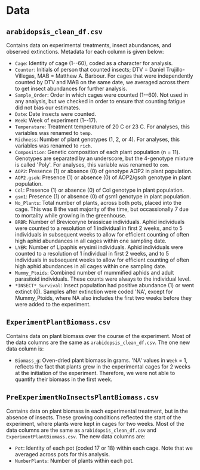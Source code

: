 # Data

## `arabidopsis_clean_df.csv`

Contains data on experimental treatments, insect abundances, and observed extinctions. Metadata for each column is given below:

- `Cage`: Identity of cage (1--60), coded as a character for analysis.
- `Counter`: Initials of person that counted insects; DTV = Daniel Trujillo-Villegas, MAB = Matthew A. Barbour. For cages that were independently counted by DTV and MAB on the same date, we averaged across them to get insect abundances for further analysis.
- `Sample_Order`: Order in which cages were counted (1--60). Not used in any analysis, but we checked in order to ensure that counting fatigue did not bias our estimates.
- `Date`: Date insects were counted.
- `Week`: Week of experiment (1--17).
- `Temperature`: Treatment temperature of 20 C or 23 C. For analyses, this variables was renamed to `temp`.
- `Richness`: Number of plant genotypes (1, 2, or 4). For analyses, this variables was renamed to `rich`.
- `Composition`: Genetic composition of each plant population (n = 11). Genotypes are separated by an underscore, but the 4-genotype mixture is called 'Poly'. For analyses, this variable was renamed to `com`.
- `AOP2`: Presence (1) or absence (0) of genotype AOP2 in plant population.
- `AOP2.gsoh`: Presence (1) or absence (0) of AOP2/gsoh genotype in plant population.
- `Col`: Presence (1) or absence (0) of Col genotype in plant population.
- `gsm1`: Presence (1) or absence (0) of gsm1 genotype in plant population.
- `No_Plants`: Total number of plants, across both pots, placed into the cage. This was 8 the vast majority of the time, but occassionally 7 due to mortality while growing in the greenhouse.
- `BRBR`: Number of Brevicoryne brassicae individuals. Aphid individuals were counted to a resolution of 1 individual in first 2 weeks, and to 5 individuals in subsequent weeks to allow for efficient counting of often high aphid abundances in all cages within one sampling date.
- `LYER`: Number of Lipaphis erysimi individuals. Aphid individuals were counted to a resolution of 1 individual in first 2 weeks, and to 5 individuals in subsequent weeks to allow for efficient counting of often high aphid abundances in all cages within one sampling date.
- `Mummy_Ptoids`: Combined number of mummified aphids and adult parasitoid individuals. These counts were always to the individual level.
- `*INSECT*_Survival`: Insect population had positive abundance (1) or went extinct (0). Samples after extinction were coded 'NA', except for Mummy_Ptoids, where NA also includes the first two weeks before they were added to the experiment.

## `ExperimentPlantBiomass.csv`

Contains data on plant biomass over the course of the experiment. Most of the data columns are the same as `arabidopsis_clean_df.csv`. The one new data column is:

- `Biomass_g`: Oven-dried plant biomass in grams. 'NA' values in `Week` = 1, reflects the fact that plants grew in the experimental cages for 2 weeks at the initiation of the experiment. Therefore, we were not able to quantify their biomass in the first week.

## `PreExperimentNoInsectsPlantBiomass.csv`

Contains data on plant biomass in each experimental treatment, but in the absence of insects. These growing conditions reflected the start of the experiment, where plants were kept in cages for two weeks. Most of the data columns are the same as `arabidopsis_clean_df.csv` and `ExperimentPlantBiomass.csv`. The new data columns are:

- `Pot`: Identity of each pot (coded 17 or 18) within each cage. Note that we averaged across pots for this analysis.
- `NumberPlants`: Number of plants within each pot.


